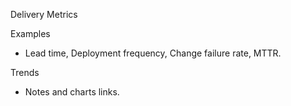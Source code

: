 Delivery Metrics

Examples
- Lead time, Deployment frequency, Change failure rate, MTTR.

Trends
- Notes and charts links.
